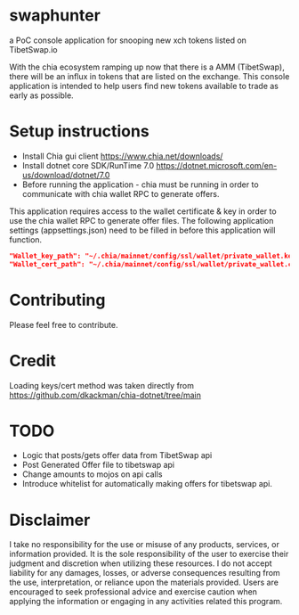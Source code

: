 # swaphunter
a PoC console application for snooping new xch tokens listed on TibetSwap.io

With the chia ecosystem ramping up now that there is a AMM (TibetSwap), there will be an influx in tokens that are listed on the exchange. This console application is intended to help users find new tokens available to trade as early as possible. 

# Setup instructions
- Install Chia gui client https://www.chia.net/downloads/
- Install dotnet core SDK/RunTime 7.0 https://dotnet.microsoft.com/en-us/download/dotnet/7.0
- Before running the application - chia must be running in order to communicate with chia wallet RPC to generate offers.

This application requires access to the wallet certificate & key in order to use the chia wallet RPC to generate offer files. The following application settings (appsettings.json) need to be filled in before this application will function.

```json
"Wallet_key_path": "~/.chia/mainnet/config/ssl/wallet/private_wallet.key OR c:\\Users\\<YOURNAME>\\chia\\mainnet\\config\\ssl\\wallet\\private_wallet.key",
"Wallet_cert_path": "~/.chia/mainnet/config/ssl/wallet/private_wallet.crt  OR c:\\Users\\<YOURNAME>\\chia\\mainnet\\config\\ssl\\wallet\\private_wallet.crt"
 ```

# Contributing
Please feel free to contribute.

# Credit
Loading keys/cert method was taken directly from https://github.com/dkackman/chia-dotnet/tree/main

# TODO #
- Logic that posts/gets offer data from TibetSwap api
- Post Generated Offer file to tibetswap api
- Change amounts to mojos on api calls
- Introduce whitelist for automatically making offers for tibetswap api.

# Disclaimer
I take no responsibility for the use or misuse of any products, services, or information provided. It is the sole responsibility of the user to exercise their judgment and discretion when utilizing these resources. I do not accept liability for any damages, losses, or adverse consequences resulting from the use, interpretation, or reliance upon the materials provided. Users are encouraged to seek professional advice and exercise caution when applying the information or engaging in any activities related this program.
